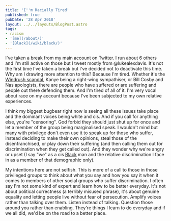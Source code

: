 ```yaml
---
title: 'I''m Racially Tired'
published: true
pubDate: '28 Apr 2018'
layout: ../../layouts/BlogPost.astro
tags: 
- racism
- '[me](/about/)'
- '[Black](/wiki/black/)'
---
```


I've taken a break from my main account on Twitter. I run about 6 others and I'm still active on those but I tweet mostly from @lukealexdavis. It's not the first time I've taken a break but I've decided not to deactivate this time. Why am I drawing more attention to this? Because I'm tired. Whether it's the [Windrush scandal](https://en.wikipedia.org/wiki/Windrush_scandal), Kanye being a right-wing sympathiser, or Bill Cosby and Nas apologists, there are people who have suffered or are suffering and people out there defending them. And I'm tired of all of it. I'm very vocal about race on my account because I've been subjected to my own relative experiences.

I think my biggest bugbear right now is seeing all these issues take place and the dominant voices being white and cis. And if you call for anything else, you're "censoring". God forbid they should just shut up for once and let a member of the group being marginalised speak. I wouldn't mind but many with privilege don't even use it to speak up for those who suffer, instead deciding to make their own opinions, steal those of the disenfranchised, or play down their suffering (and then calling them out for discrimination when they get called out). And they wonder why we're angry or upset (I say "we" as a cis [Black](/jardim/black/) man and the relative discrimination I face in as a member of that demographic only).

My intentions here are not selfish. This is more of a call to those in those privileged groups to think about what you say and how you say it when it comes to members of other social groups who suffer discrimination. I often say I'm not some kind of expert and learn how to be better everyday. It's not about political correctness (a terribly misused phrase), it's about genuine equality and letting people live without fear of persecution. Amplify voices rather than talking over them. Listen instead of talking. Question those around you rather than enabling. They're things I learn to do everyday and if we all did, we'd be on the road to a better place.